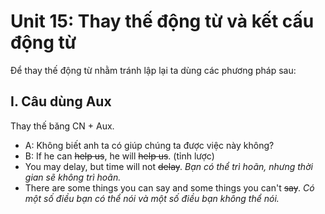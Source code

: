 # Unit 15: Thay thế động từ và kết cấu động từ

Để thay thế động từ nhằm tránh lập lại ta dùng các phương pháp sau:

## I. Câu dùng Aux
Thay thế băng CN + Aux.
 - A: Không biết anh ta có giúp chúng ta được việc này không?
 - B: If he can ~~help us~~, he will ~~help us~~. (tỉnh lược)
 - You may delay, but time will not ~~delay~~. *Bạn có thể trì hoãn, nhưng thời gian sẽ không trì hoãn.*
 - There are some things you can say and some things you can't ~~say~~. *Có một số điều bạn có thể nói và một số điều bạn không thể nói.* 
 